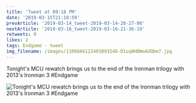 ```yaml
---
title: 'Tweet at 09:18 PM'
date: '2019-03-15T21:18:59'
prevArticle: '2019-03-14_tweet-2019-03-14-20-27-00'
nextArticle: '2019-03-16_tweet-2019-03-16-21-36-19'
retweets: 0
likes: 2
tags: Endgame - tweet
img_filename: /images/1106666122403893248-D1uq8HDWoAUQbm7.jpg
---
```

Tonight's MCU rewatch brings us to the end of the Ironman trilogy with 2013's Ironman 3 #Endgame

![Tonight's MCU rewatch brings us to the end of the Ironman trilogy with 2013's Ironman 3 #Endgame](/images/1106666122403893248-D1uq8HDWoAUQbm7.jpg "Tonight's MCU rewatch brings us to the end of the Ironman trilogy with 2013's Ironman 3 #Endgame")